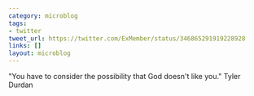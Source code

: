 ```yaml
---
category: microblog
tags:
- twitter
tweet_url: https://twitter.com/ExMember/status/346865291919228928
links: []
layout: microblog
---
```

"You have to consider the possibility that God doesn't like you." Tyler Durdan
